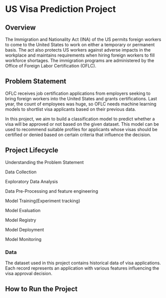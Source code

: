 # US Visa Prediction Project
## Overview
The Immigration and Nationality Act (INA) of the US permits foreign workers to come to the United States to work on either a temporary or permanent basis. The act also protects US workers against adverse impacts in the workplace and maintains requirements when hiring foreign workers to fill workforce shortages. The immigration programs are administered by the Office of Foreign Labor Certification (OFLC).

## Problem Statement
OFLC receives job certification applications from employers seeking to bring foreign workers into the United States and grants certifications. Last year, the count of employees was huge, so OFLC needs machine learning models to shortlist visa applicants based on their previous data.

In this project, we aim to build a classification model to predict whether a visa will be approved or not based on the given dataset. This model can be used to recommend suitable profiles for applicants whose visas should be certified or denied based on certain criteria that influence the decision.

## Project Lifecycle
Understanding the Problem Statement

Data Collection

Exploratory Data Analysis

Data Pre-Processing and feature engineering

Model Training(Experiment tracking)

Model Evaluation

Model Registry

Model Deployment

Model Monitoring

### Data

The dataset used in this project contains historical data of visa applications. Each record represents an application with various features influencing the visa approval decision.

## How to Run the Project
